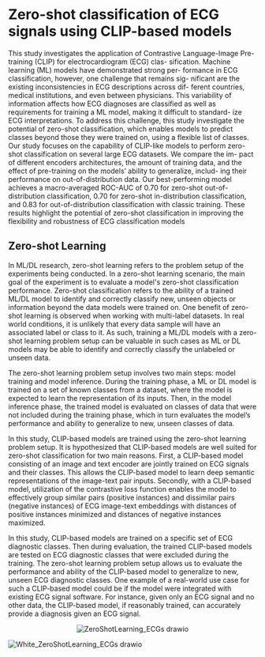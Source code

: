 # Zero-shot classification of ECG signals using CLIP-based models

This study investigates the application of Contrastive
Language-Image Pre-training (CLIP) for electrocardiogram (ECG) clas-
sification. Machine learning (ML) models have demonstrated strong per-
formance in ECG classification, however, one challenge that remains sig-
nificant are the existing inconsistencies in ECG descriptions across dif-
ferent countries, medical institutions, and even between physicians. This
variability of information affects how ECG diagnoses are classified as well
as requirements for training a ML model, making it difficult to standard-
ize ECG interpretations. To address this challenge, this study investigate
the potential of zero-shot classification, which enables models to predict
classes beyond those they were trained on, using a flexible list of classes.
Our study focuses on the capability of CLIP-like models to perform zero-
shot classification on several large ECG datasets. We compare the im-
pact of different encoders architectures, the amount of training data,
and the effect of pre-training on the models’ ability to generalize, includ-
ing their performance on out-of-distribution data. Our best-performing
model achieves a macro-averaged ROC-AUC of 0.70 for zero-shot out-of-
distribution classification, 0.70 for zero-shot in-distribution classification,
and 0.83 for out-of-distribution classification with classic training. These
results highlight the potential of zero-shot classification in improving the
flexibility and robustness of ECG classification models

## Zero-shot Learning

In ML/DL research, zero-shot learning refers to the problem setup of the experiments being conducted. In a zero-shot learning scenario, the main goal of the experiment is to evaluate a model's zero-shot classification performance. Zero-shot classification refers to the ability of a trained ML/DL model to identify and correctly classify new, unseen objects or information beyond the data models were trained on. One benefit of zero-shot learning is observed when working with multi-label datasets. In real world conditions, it is unlikely that every data sample will have an associated label or class to it. As such, training a ML/DL models with a zero-shot learning problem setup can be valuable in such cases as ML or DL models may be able to identify and correctly classify the unlabeled or unseen data. 

The zero-shot learning problem setup involves two main steps: model training and model inference. During the training phase, a ML or DL model is trained on a set of known classes from a dataset, where the model is expected to learn the representation of its inputs. Then, in the model inference phase, the trained model is evaluated on classes of data that were not included during the training phase, which in turn evaluates the model’s performance and ability to generalize to new, unseen classes of data.

In this study, CLIP-based models are trained using the zero-shot learning problem setup. It is hypothesized that CLIP-based models are well suited for zero-shot classification for two main reasons. First, a CLIP-based model consisting of an image and text encoder are jointly trained on ECG signals and their classes. This allows the CLIP-based model to learn deep semantic representations of the image-text pair inputs. Secondly, with a CLIP-based model, utilization of the contrastive loss function enables the model to effectively group similar pairs (positive instances) and dissimilar pairs (negative instances) of ECG image-text embeddings with distances of positive instances minimized and distances of negative instances maximized. 

In this study, CLIP-based models are trained on a specific set of ECG diagnostic classes. Then during evaluation, the trained CLIP-based models are tested on ECG diagnostic classes that were excluded during the training. The zero-shot learning problem setup allows us to evaluate the performance and ability of the CLIP-based model to generalize to new, unseen ECG diagnostic classes. One example of a real-world use case for such a CLIP-based model could be if the model were integrated with existing ECG signal software. For instance, given only an ECG signal and no other data, the CLIP-based model, if reasonably trained, can accurately provide a diagnosis given an ECG signal. 

<p align="center">
  <img src="https://github.com/user-attachments/assets/c756feee-8f2a-452a-9f1f-f08bfbebcad9" alt="ZeroShotLearning_ECGs drawio">
</p>

![White_ZeroShotLearning_ECGs drawio](https://github.com/user-attachments/assets/2cb2f4e8-a625-4003-8ddf-9a1fa5cf15dc)

